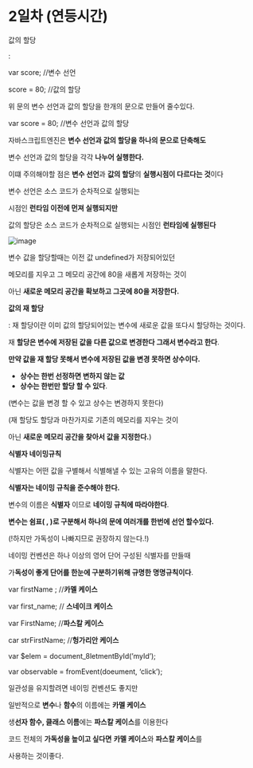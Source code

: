 # 2일차 (연등시간)

값의 할당

:

var score; //변수 선언

score = 80; //값의 할당

위 문의 변수 선언과 값의 할당을 한개의 문으로 만들어 줄수있다.

var score = 80;  //변수 선언과 값의 할당

자바스크립트엔진은 **변수 선언과 값의 할당을 하나의 문으로 단축해도** 

변수 선언과 값의 할당을 각각 **나누어 실행한다.**

이떄 주의해야할 점은 **변수 선언**과 **값의 할당**의 **실행시점이 다르다는 것**이다

변수 선언은 소스 코드가 순차적으로 실행되는 

시점인 **런타임 이전에 먼져 실행되지만**

값의 할당은 소스 코드가 순차적으로 실행되는 시점인 **런타임에 실행된다** 

![image](https://github.com/rudals1126/Mordern-JavaScript-Study/assets/169870835/85ba1a3f-8e67-4e21-9488-b106b8a24f57)


변수 값을 할당할때는 이전 값 undefined가 저장되어있던

메모리를 지우고 그 메모리 공간에 80을 새롭게 저장하는 것이

아닌 **새로운 메모리 공간을 확보하고 그곳에 80을 저장한다.**

**값의 재 할당**

:  재 할당이란 이미 값의 할당되어있는 변수에 새로운 값을 또다시 할당하는 것이다.

재 **할당은 변수에 저장된 값을 다른 값으로 변경한다 그래서 변수라고 한다**.

**만약 값을 재 할당 못해서 변수에 저장된 값을 변경 못하면 상수이다.**

- **상수는 한번 선정하면 변하지 않는 값**
- **상수는 한번만 할당 할 수 있다**.

(변수는 값을 변경 할 수 있고 상수는 변경하지 못한다)

(재 할당도 할당과 마찬가지로 기존의 메모리를 지우는 것이

아닌 **새로운 메모리 공간을 찾아서 값을 지정한다.**)

**식별자 네이밍규칙**

식별자는 어떤 값을 구별해서 식별해낼 수 있는 고유의 이름을 말한다.

**식별자는 네이밍 규칙을 준수해야 한다.**

변수의 이름은 **식별자** 이므로 **네이밍 규칙에 따라야한다**.

**변수는 쉼표( , )로 구분해서 하나의 문에 여러개를 한번에 선언 할수있다.** 

(!하지만 가독성이 나빠지므로 권장하지 않는다.!)

네이밍 컨벤션은 하나 이상의 영어 단어 구성된 식별자를 만들때 

가**독성이 좋게 단어를 한눈에 구분하기위해 규명한 명명규칙이다**.

var firstName ; //**카멜 케이스**

var first_name; // **스네이크 케이스**

var FirstName; //**파스칼 케이스**

car strFirstName; //**헝가리안 케이스**

var $elem = document_8letmentById(’myId’);

var observable = fromEvent(doeument, ‘click’);

일관성을 유지할려면 네이밍 컨벤션도 좋지만

일반적으로 **변수**나 **함수**의 이름에는 **카멜 케이스**

생**선자 함수, 클래스 이름**에는 **파스칼 케이스**를 이용한다

코드 전체의 **가독성을 높이고 싶다면** **카멜 케이스**와 **파스칼 케이스**를

사용하는 것이좋다.
